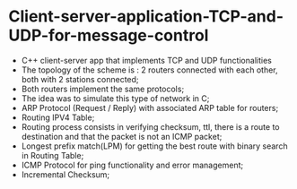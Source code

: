 # Client-server-application-TCP-and-UDP-for-message-control
- C++ client-server app that implements TCP and UDP functionalities
- The topology of the scheme is : 2 routers connected with each other, both with 2 stations connected;
- Both routers implement the same protocols;
- The idea was to simulate this type of network in C;
- ARP Protocol (Request / Reply) with associated ARP table for routers;
- Routing IPV4 Table;
- Routing process consists in verifying checksum, ttl, there is a route to destination and that the packet is not an ICMP packet;
- Longest prefix match(LPM) for getting the best route with binary search in Routing Table;
- ICMP Protocol for ping functionality and error management;
- Incremental Checksum;

